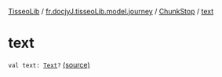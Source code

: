 [TisseoLib](../../index.md) / [fr.docjyJ.tisseoLib.model.journey](../index.md) / [ChunkStop](index.md) / [text](./text.md)

# text

`val text: `[`Text`](../-text/index.md)`?` [(source)](https://github.com/docjyJ/TisseoLib/tree/master/src/main/kotlin/fr/docjyJ/tisseoLib/model/journey/ChunkStop.kt#L12)